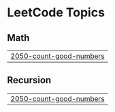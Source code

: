 

<!---LeetCode Topics Start-->
# LeetCode Topics
## Math
|  |
| ------- |
| [2050-count-good-numbers](https://github.com/solomon-2105/Leetcode-problems/tree/master/2050-count-good-numbers) |
## Recursion
|  |
| ------- |
| [2050-count-good-numbers](https://github.com/solomon-2105/Leetcode-problems/tree/master/2050-count-good-numbers) |
<!---LeetCode Topics End-->